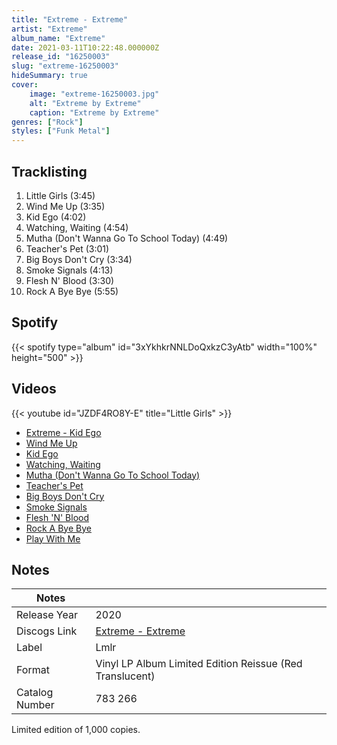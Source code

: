```yaml
---
title: "Extreme - Extreme"
artist: "Extreme"
album_name: "Extreme"
date: 2021-03-11T10:22:48.000000Z
release_id: "16250003"
slug: "extreme-16250003"
hideSummary: true
cover:
    image: "extreme-16250003.jpg"
    alt: "Extreme by Extreme"
    caption: "Extreme by Extreme"
genres: ["Rock"]
styles: ["Funk Metal"]
---
```


## Tracklisting
1. Little Girls (3:45)
2. Wind Me Up (3:35)
3. Kid Ego (4:02)
4. Watching, Waiting (4:54)
5. Mutha (Don't Wanna Go To School Today) (4:49)
6. Teacher's Pet (3:01)
7. Big Boys Don't Cry (3:34)
8. Smoke Signals (4:13)
9. Flesh N' Blood (3:30)
10. Rock A Bye Bye (5:55)


## Spotify
{{< spotify type="album" id="3xYkhkrNNLDoQxkzC3yAtb" width="100%" height="500" >}}



## Videos
{{< youtube id="JZDF4RO8Y-E" title="Little Girls" >}}
- [Extreme - Kid Ego](https://www.youtube.com/watch?v=vWgQCJemN_s)
- [Wind Me Up](https://www.youtube.com/watch?v=IHY7Bjbix58)
- [Kid Ego](https://www.youtube.com/watch?v=Q-rax2IC_ps)
- [Watching, Waiting](https://www.youtube.com/watch?v=FMTFFlaRDZM)
- [Mutha (Don't Wanna Go To School Today)](https://www.youtube.com/watch?v=w7w_BHGS00M)
- [Teacher's Pet](https://www.youtube.com/watch?v=8ZLj1vK9nVw)
- [Big Boys Don't Cry](https://www.youtube.com/watch?v=KQr8CrhzeWk)
- [Smoke Signals](https://www.youtube.com/watch?v=m3WimOBBq-M)
- [Flesh 'N' Blood](https://www.youtube.com/watch?v=hi73j-fOuxk)
- [Rock A Bye Bye](https://www.youtube.com/watch?v=K_ousowfvDE)
- [Play With Me](https://www.youtube.com/watch?v=nDWjWfLU2kQ)

## Notes
| Notes          |             |
| ---------------| ----------- |
| Release Year   | 2020 |
| Discogs Link   | [Extreme - Extreme](https://www.discogs.com/release/16250003-Extreme-Extreme) |
| Label          | Lmlr |
| Format         | Vinyl LP Album Limited Edition Reissue (Red Translucent) |
| Catalog Number | 783 266 |

Limited edition of 1,000 copies.
